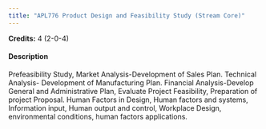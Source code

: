```yaml
---
title: "APL776 Product Design and Feasibility Study (Stream Core)"
---
```

**Credits:** 4 (2-0-4)

#### Description
Prefeasibility Study, Market Analysis-Development of Sales Plan. Technical Analysis- Development of Manufacturing Plan. Financial Analysis-Develop General and Administrative Plan, Evaluate Project Feasibility, Preparation of project Proposal. Human Factors in Design, Human factors and systems, Information input, Human output and control, Workplace Design, environmental conditions, human factors applications.